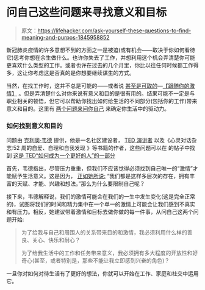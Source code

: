 # 问自己这些问题来寻找意义和目标

> 原文：<https://lifehacker.com/ask-yourself-these-questions-to-find-meaning-and-purpos-1845958852>

新冠肺炎疫情的许多意想不到的方面之一是被迫(或有机会——取决于你如何看待它)思考你想在余生做什么。也许你失去了工作，并想利用这个机会弄清楚你可能更喜欢什么类型的工作。或者也许在过去的几个月里，你比以往任何时候都工作得多，这让你考虑这是否真的是你想要继续谋生的方式。



当然，在找工作时，这并不总是可能的——或者说 [甚至是可取的](https://lifehacker.com/why-finding-your-passion-isnt-enough-1826996673)—[【跟随你的激情】](https://lifehacker.com/why-follow-your-passion-isnt-always-the-best-advice-1781772879) 。但是弄清楚什么对你来说有意义和目的是很有用的。结果可能不一定是与职业相关的顿悟，但它可以帮助你找出如何给生活的不同部分(包括你的工作)带来意义和目的。这里有 [两个问题来问你自己](https://ideas.ted.com/dont-have-a-single-purpose-or-passion-thats-ok/) 来确定你生活中的驱动力。

### 如何找到意义和目的

问题由 [克利奥·韦德](https://ideas.ted.com/author/cleo-wade/) 提供，他是一名社区建设者， [TED 演讲者](https://www.ted.com/talks/cleo_wade_want_to_change_the_world_start_by_being_brave_enough_to_care?language=en) 以及《心灵对话杂志:52 周的自爱、自理和自我发现 》等书籍的作者，这些问题可以在 的帖子中找到 [这是 TED](https://ideas.ted.com/dont-have-a-single-purpose-or-passion-thats-ok/)[“如何成为一个更好的人”的一部分](https://ideas.ted.com/tag/how-to-be-a-better-human/)

首先，韦德指出，尽管压力重重，但我们不应该觉得必须找到自己唯一的“激情”才能赋予生活意义。这是因为， [正如她所说:](https://ideas.ted.com/dont-have-a-single-purpose-or-passion-thats-ok/) “我们都是这样多层次的存在，拥有丰富的天赋、才能、兴趣和想法。”那么为什么要限制自己呢？

接下来，韦德解释说，我们的激情可能会在我们的一生中发生变化(这是完全正常的)，试图将我们的时间和精力集中在一个单一的激情上可能会让我们感到不真实和有压力。相反，她建议带着激情和目标去做你做的每一件事，从问自己这两个问题开始:

> 为了给我与自己和周围人的关系带来目的和激情，我必须利用什么样的善良、关心、快乐和耐心？
> 
> 为了给我生活中的工作和任务带来意义，我必须拥有多大程度的开放性和好奇心(甚至，或者特别是，那些不能让我立即感到兴奋的角色)？

一旦你对如何对待生活有了更好的想法，你就可以开始在工作、家庭和社交中运用它。